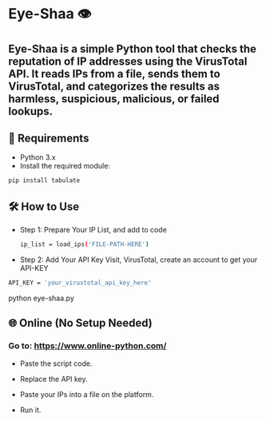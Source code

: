 # Eye-Shaa 👁️

**Eye-Shaa** is a simple Python tool that checks the reputation of IP addresses using the VirusTotal API. It reads IPs from a file, sends them to VirusTotal, and categorizes the results as harmless, suspicious, malicious, or failed lookups.
---

## 🔧 Requirements

- Python 3.x
- Install the required module:

```bash
pip install tabulate
```
## 🛠️ How to Use
- Step 1: Prepare Your IP List, and add to code
  ```bash
  ip_list = load_ips('FILE-PATH-HERE')
- Step 2: Add Your API Key
  Visit, VirusTotal, create an account to get your API-KEY
```bash
API_KEY = 'your_virustotal_api_key_here'
```
python eye-shaa.py


## 🌐 Online (No Setup Needed)

### Go to: https://www.online-python.com/

- Paste the script code.

- Replace the API key.

- Paste your IPs into a file on the platform.

- Run it.
